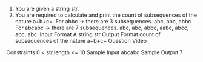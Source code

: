 1. You are given a string str.
2. You are required to calculate and print the count of subsequences of the nature a+b+c+.
   For abbc -> there are 3 subsequences. abc, abc, abbc
   For abcabc -> there are 7 subsequences. abc, abc, abbc, aabc, abcc, abc, abc.
   Input Format
   A string str
   Output Format
   count of subsequences of the nature a+b+c+
   Question Video

Constraints
0 < str.length <= 10
Sample Input
abcabc
Sample Output
7
